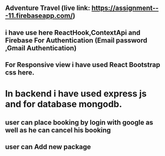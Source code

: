 ## Adventure Travel (live link: https://assignment---11.firebaseapp.com/)


## i have use here ReactHook,ContextApi and Firebase For Authentication (Email password ,Gmail Authentication) 
## For Responsive view i have used React Bootstrap css here.
# In backend i have used express js and for database mongodb.
## user can place booking by login with google as well as he can cancel his booking
## user can Add new  package
